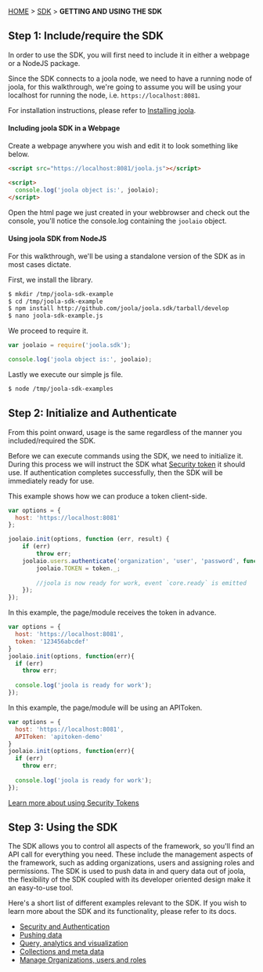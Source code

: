 [HOME](Home) > [SDK](sdk) > **GETTING AND USING THE SDK**

## Step 1: Include/require the SDK
In order to use the SDK, you will first need to include it in either a webpage or a NodeJS package.  

Since the SDK connects to a joola node, we need to have a running node of joola, for this walkthrough, 
we're going to assume you will be using your localhost for running the node, i.e. `https://localhost:8081`. 

For installation instructions, please refer to [Installing joola](install-joola).

#### Including joola SDK in a Webpage

Create a webpage anywhere you wish and edit it to look something like below.

```html
<script src="https://localhost:8081/joola.js"></script>

<script>
  console.log('joola object is:', joolaio);
</script>
```

Open the html page we just created in your webbrowser and check out the console, 
you'll notice the console.log containing the `joolaio` object.

#### Using joola SDK from NodeJS
For this walkthrough, we'll be using a standalone version of the SDK as in most cases dictate. 

First, we install the library.
```bash
$ mkdir /tmp/joola-sdk-example
$ cd /tmp/joola-sdk-example
$ npm install http://github.com/joola/joola.sdk/tarball/develop
$ nano joola-sdk-example.js
```

We proceed to require it.
```js
var joolaio = require('joola.sdk');

console.log('joola object is:', joolaio);
```

Lastly we execute our simple js file.
```bash
$ node /tmp/joola-sdk-examples
```

## Step 2: Initialize and Authenticate
From this point onward, usage is the same regardless of the manner you included/required the SDK.

Before we can execute commands using the SDK, we need to initialize it.
During this process we will instruct the SDK what [Security token](security-and-authentication) it should use. If 
authentication completes successfully, then the SDK will be immediately ready for use.

This example shows how we can produce a token client-side.
```js
var options = {
  host: 'https://localhost:8081'
};

joolaio.init(options, function (err, result) {
    if (err)
        throw err;
    joolaio.users.authenticate('organization', 'user', 'password', function (err, token) {
        joolaio.TOKEN = token._;
        
        //joola is now ready for work, event `core.ready` is emitted
    });
});
```

In this example, the page/module receives the token in advance.
```js
var options = {
  host: 'https://localhost:8081',
  token: '123456abcdef'
}
joolaio.init(options, function(err){
  if (err)
    throw err;
    
  console.log('joola is ready for work');
});
```

In this example, the page/module will be using an APIToken.
```js
var options = {
  host: 'https://localhost:8081',
  APIToken: 'apitoken-demo'
}
joolaio.init(options, function(err){
  if (err)
    throw err;
    
  console.log('joola is ready for work');
});
```

[Learn more about using Security Tokens](security-and-authentication)

## Step 3: Using the SDK
The SDK allows you to control all aspects of the framework, so you'll find an API call for everything you need. 
These include the management aspects of the framework, such as adding organizations, users and assigning roles and permissions.
  The SDK is used to push data in and query data out of joola, the flexibility of the SDK coupled with its developer oriented design make it an easy-to-use tool. 

Here's a short list of different examples relevant to the SDK. If you wish to learn more about the SDK and its functionality, please refer to its docs.

- [Security and Authentication](security-and-authentication)
- [Pushing data](pushing-data)
- [Query, analytics and visualization](https://github.com/joola/joola/wiki/sdk-api-documentation#joolaioviz)
- [Collections and meta data](collections)
- [Manage Organizations, users and roles](basic-concepts)
